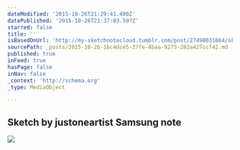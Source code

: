 ```yaml
---
dateModified: '2015-10-26T21:29:41.400Z'
datePublished: '2015-10-26T21:37:03.597Z'
starred: false
title: ''
isBasedOnUrl: 'http://my-sketchnotecloud.tumblr.com/post/27490031664/sketch-by-justoneartist-samsung-note'
sourcePath: _posts/2015-10-26-1bc4dce5-37fe-4baa-9275-282a427ccf42.md
published: true
inFeed: true
hasPage: false
inNav: false
_context: 'http://schema.org'
_type: MediaObject

---
```

<article style=""><h1>Sketch by justoneartist Samsung note</h1><p></p><img src="http://41.media.tumblr.com/tumblr_m7d91nXiyU1rpz8n2o1_1280.jpg" /></article>